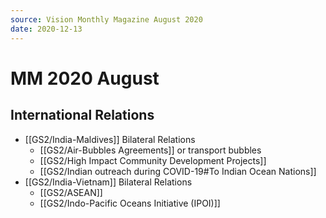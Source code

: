 ```yaml
---
source: Vision Monthly Magazine August 2020
date: 2020-12-13
---
```


# MM 2020 August

## International Relations
- [[GS2/India-Maldives]] Bilateral Relations
	- [[GS2/Air-Bubbles Agreements]] or transport bubbles
	- [[GS2/High Impact Community Development Projects]]
	- [[GS2/Indian outreach during COVID-19#To Indian Ocean Nations]]
- [[GS2/India-Vietnam]] Bilateral Relations
	- [[GS2/ASEAN]]
	- [[GS2/Indo-Pacific Oceans Initiative (IPOI)]]


